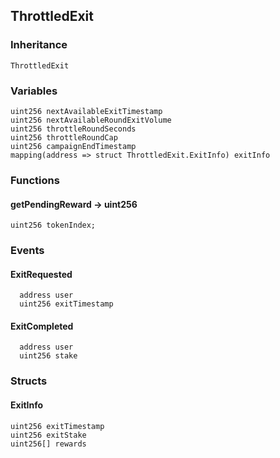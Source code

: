 ## ThrottledExit





### Inheritance

```
ThrottledExit
```

### Variables

```Solidity
uint256 nextAvailableExitTimestamp
uint256 nextAvailableRoundExitVolume
uint256 throttleRoundSeconds
uint256 throttleRoundCap
uint256 campaignEndTimestamp
mapping(address => struct ThrottledExit.ExitInfo) exitInfo
```

### Functions

#### getPendingReward → uint256





```Solidity
uint256 tokenIndex; 
```

### Events

#### ExitRequested





```Solidity
  address user
  uint256 exitTimestamp
```
#### ExitCompleted





```Solidity
  address user
  uint256 stake
```

### Structs

#### ExitInfo

```Solidity
uint256 exitTimestamp
uint256 exitStake
uint256[] rewards
```
